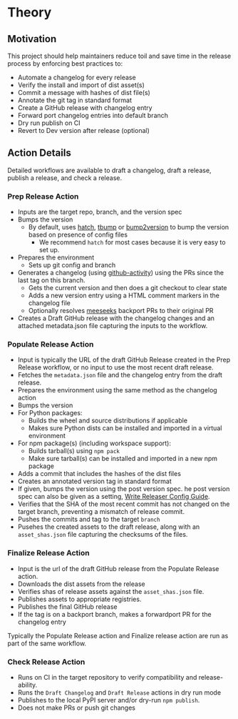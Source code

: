 # Theory

## Motivation

This project should help maintainers reduce toil and save time in the release process by enforcing best practices to:

- Automate a changelog for every release
- Verify the install and import of dist asset(s)
- Commit a message with hashes of dist file(s)
- Annotate the git tag in standard format
- Create a GitHub release with changelog entry
- Forward port changelog entries into default branch
- Dry run publish on CI
- Revert to Dev version after release (optional)

## Action Details

Detailed workflows are available to draft a changelog, draft a release, publish a release, and check a release.

### Prep Release Action

- Inputs are the target repo, branch, and the version spec
- Bumps the version
  - By default, uses [hatch](https://hatch.pypa.io/latest/), [tbump](https://github.com/tankerhq/tbump) or [bump2version](https://github.com/c4urself/bump2version) to bump the version based on presence of config files
    - We recommend `hatch` for most cases because it is very easy to set up.
- Prepares the environment
  - Sets up git config and branch
- Generates a changelog (using [github-activity](https://github.com/executablebooks/github-activity)) using the PRs since the last tag on this branch.
  - Gets the current version and then does a git checkout to clear state
  - Adds a new version entry using a HTML comment markers in the changelog file
  - Optionally resolves [meeseeks](https://github.com/MeeseeksBox/MeeseeksDev) backport PRs to their original PR
- Creates a Draft GitHub release with the changelog changes and an attached
  metadata.json file capturing the inputs to the workflow.

### Populate Release Action

- Input is typically the URL of the draft GitHub Release created in the Prep Release workflow, or no input to use the most recent draft release.
- Fetches the `metadata.json` file and the changelog entry from the draft
  release.
- Prepares the environment using the same method as the changelog action
- Bumps the version
- For Python packages:
  - Builds the wheel and source distributions if applicable
  - Makes sure Python dists can be installed and imported in a virtual environment
- For npm package(s) (including workspace support):
  - Builds tarball(s) using `npm pack`
  - Make sure tarball(s) can be installed and imported in a new npm package
- Adds a commit that includes the hashes of the dist files
- Creates an annotated version tag in standard format
- If given, bumps the version using the post version spec. he post version
  spec can also be given as a setting, [Write Releaser Config Guide](../how_to_guides/write_config).
- Verifies that the SHA of the most recent commit has not changed on the target
  branch, preventing a mismatch of release commit.
- Pushes the commits and tag to the target `branch`
- Pusehes the created assets to the draft release, along with an `asset_shas.json` file capturing the checksums of the files.

### Finalize Release Action

- Input is the url of the draft GitHub release from the Populate Release
  action.
- Downloads the dist assets from the release
- Verifies shas of release assets against the `asset_shas.json` file.
- Publishes assets to appropriate registries.
- Publishes the final GitHub release
- If the tag is on a backport branch, makes a forwardport PR for the changelog entry

Typically the Populate Release action and Finalize release action are
run as part of the same workflow.

### Check Release Action

- Runs on CI in the target repository to verify compatibility and release-ability.
- Runs the `Draft Changelog` and `Draft Release` actions in dry run mode
- Publishes to the local PyPI server and/or dry-run `npm publish`.
- Does not make PRs or push git changes
